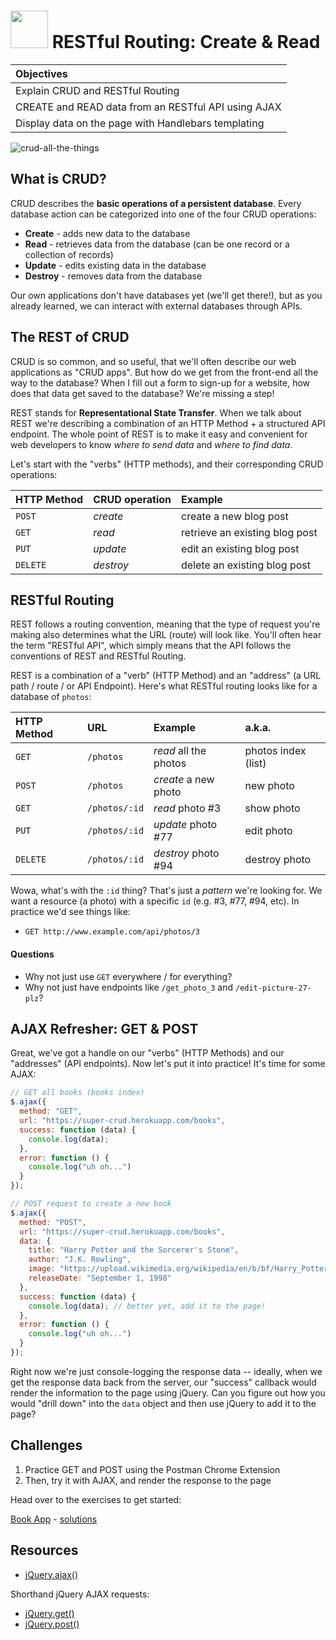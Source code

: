 # <img src="https://cloud.githubusercontent.com/assets/7833470/10899314/63829980-8188-11e5-8cdd-4ded5bcb6e36.png" height="60"> RESTful Routing: Create & Read

| Objectives |
| :--- |
| Explain CRUD and RESTful Routing |
| CREATE and READ data from an RESTful API using AJAX |
| Display data on the page with Handlebars templating |

![crud-all-the-things](https://cloud.githubusercontent.com/assets/7833470/10917104/d7fdd2ee-8213-11e5-8cf8-466ff1677a6d.jpg)

## What is CRUD?

CRUD describes the **basic operations of a persistent database**. Every database action can be categorized into one of the four CRUD operations:

* **Create** - adds new data to the database
* **Read** - retrieves data from the database (can be one record or a collection of records)
* **Update** - edits existing data in the database
* **Destroy** - removes data from the database

Our own applications don't have databases yet (we'll get there!), but as you already learned, we can interact with external databases through APIs.

## The REST of CRUD

CRUD is so common, and so useful, that we'll often describe our web applications as "CRUD apps". But how do we get from the front-end all the way to the database? When I fill out a form to sign-up for a website, how does that data get saved to the database? We're missing a step!

REST stands for **Representational State Transfer**. When we talk about REST we're describing a combination of an HTTP Method + a structured API endpoint. The whole point of REST is to make it easy and convenient for web developers to know _where to send data_ and _where to find data_.

Let's start with the "verbs" (HTTP methods), and their corresponding CRUD operations:

| HTTP Method | CRUD operation | Example |
| :--- | :--- | :--- |
| `POST` | _create_ | create a new blog post |
| `GET` | _read_ | retrieve an existing blog post |
| `PUT` | _update_ | edit an existing blog post |
| `DELETE` | _destroy_ | delete an existing blog post |

## RESTful Routing

REST follows a routing convention, meaning that the type of request you're making also determines what the URL (route) will look like. You'll often hear the term "RESTful API", which simply means that the API follows the conventions of REST and RESTful Routing.

REST is a combination of a "verb" (HTTP Method) and an "address" (a URL path / route / or API Endpoint). Here's what RESTful routing looks like for a database of `photos`:

| HTTP Method | URL | Example | a.k.a. |
| :--- | :--- | :--- | :--- |
| `GET` | `/photos` | _read_ all the photos | photos index (list) |
| `POST` | `/photos` | _create_ a new photo | new photo |
| `GET` | `/photos/:id` | _read_ photo #3 | show photo |
| `PUT` | `/photos/:id` | _update_ photo #77 | edit photo |
| `DELETE` | `/photos/:id` | _destroy_ photo #94 | destroy photo |

Wowa, what's with the `:id` thing? That's just a _pattern_ we're looking for. We want a resource (a photo) with a specific `id` (e.g. #3, #77, #94, etc). In practice we'd see things like:

* `GET http://www.example.com/api/photos/3`

#### Questions
* Why not just use `GET` everywhere / for everything?
* Why not just have endpoints like `/get_photo_3` and `/edit-picture-27-plz`?

## AJAX Refresher: GET & POST
Great, we've got a handle on our "verbs" (HTTP Methods) and our "addresses" (API endpoints). Now let's put it into practice! It's time for some AJAX:

```js
// GET all books (books index)
$.ajax({
  method: "GET",
  url: "https://super-crud.herokuapp.com/books",
  success: function (data) {
    console.log(data);
  },
  error: function () {
    console.log("uh oh...")
  }
});

// POST request to create a new book
$.ajax({
  method: "POST",
  url: "https://super-crud.herokuapp.com/books",
  data: {
    title: "Harry Potter and the Sorcerer's Stone",
    author: "J.K. Rowling",
    image: "https://upload.wikimedia.org/wikipedia/en/b/bf/Harry_Potter_and_the_Sorcerer's_Stone.jpg",
    releaseDate: "September 1, 1998"
  },
  success: function (data) {
    console.log(data); // better yet, add it to the page!
  },
  error: function () {
    console.log("uh oh...")
  }
});
```

Right now we're just console-logging the response data -- ideally, when we get the response data back from the server, our "success" callback would render the information to the page using jQuery. Can you figure out how you would "drill down" into the `data` object and then use jQuery to add it to the page?

## Challenges

1. Practice GET and POST using the Postman Chrome Extension
2. Then, try it with AJAX, and render the response to the page

Head over to the exercises to get started:

[Book App](/exercises.md) - [solutions](/solutions.md)

## Resources
* <a href="https://api.jquery.com/jQuery.ajax/" target="_blank">jQuery.ajax()</a>

Shorthand jQuery AJAX requests:

* <a href="https://api.jquery.com/jquery.get" target="_blank">jQuery.get()</a>
* <a href="https://api.jquery.com/jquery.post" target="_blank">jQuery.post()</a>
